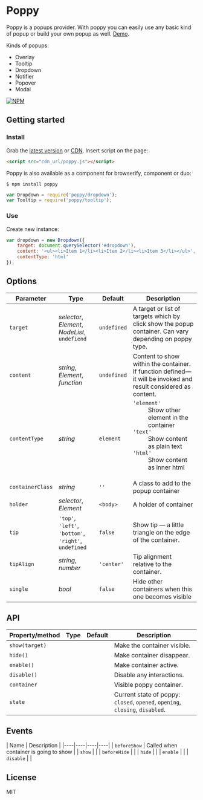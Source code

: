 # Poppy

Poppy is a popups provider. With poppy you can easily use any basic kind of popup or build your own popup as well. [Demo](http://dfcreative.github.io/poppy).

Kinds of popups:

* Overlay
* Tooltip
* Dropdown
* Notifier
* Popover
* Modal


[![NPM](https://nodei.co/npm/poppy.png?downloads=true&downloadRank=true&stars=true)](https://nodei.co/npm/poppy/)


## Getting started

### Install

Grab the [latest version](todo) or [CDN](todo). Insert script on the page:

```html
<script src="cdn_url/poppy.js"></script>
```

Poppy is also available as a component for browserify, component or duo:

`$ npm install poppy`

```js
var Dropdown = require('poppy/dropdown');
var Tooltip = require('poppy/tooltip');
```

### Use

Create new instance:

```js
var dropdown = new Dropdown({
	target: document.querySelector('#dropdown'),
	content: '<ul><li>Item 1</li><li>Item 2</li><li>Item 3</li></ul>',
	contentType: 'html'
});
```


## Options

| Parameter | Type | Default | Description |
|----|----|----|----|
| `target` | _selector_, _Element_, _NodeList_, `undefiend`  | `undefined` | A target or list of targets which by click show the popup container. Can vary depending on poppy type. |
| `content` | _string_, _Element_, _function_ | `undefined` | Content to show within the container. If function defined—it will be invoked and result considered as content. |
| `contentType` | _string_ | `element` | <dl><dt>`'element'`</dt><dd>Show other element in the container</dd><dt>`'text'`</dt><dd>Show content as plain text</dd><dt>`'html'`</dt><dd>Show content as inner html</dd></dl> |
| `containerClass` | _string_ | `''` | A class to add to the popup container |
| `holder` | _selector_, _Element_ | `<body>` | A holder of container |
| `tip` | `'top'`, `'left'`, `'bottom'`, `'right'`, `undefined` | `false` | Show tip — a little triangle on the edge of the container. |
| `tipAlign` | _string_, _number_ | `'center'` | Tip alignment relative to the container. |
| `single` | _bool_ | `false` | Hide other containers when this one becomes visible |


## API

| Property/method | Type | Default | Description |
|----|----|----|----|
| `show(target)` |  |  | Make the container visible. |
| `hide()` |  |  | Make container disappear. |
| `enable()` |  |  | Make container active. |
| `disable()` |  |  | Disable any interactions. |
| `container` |  |  | Visible poppy container. |
| `state` |  |  | Current state of poppy: `closed`, `opened`, `opening`, `closing`, `disabled`. |


## Events

| Name | Description |
|----|----|----|----|
| `beforeShow` | Called when container is going to show |
| `show` |  |
| `beforeHide` |  |
| `hide` |  |
| `enable` |  |
| `disable` |  |


## License

MIT
